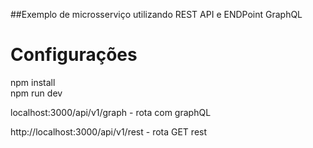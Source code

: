 ##Exemplo de microsserviço utilizando REST API e ENDPoint GraphQL

# Configurações

npm install <br/>
npm run dev <br/>

localhost:3000/api/v1/graph - rota com graphQL <br/>

http://localhost:3000/api/v1/rest - rota GET rest <br/>
